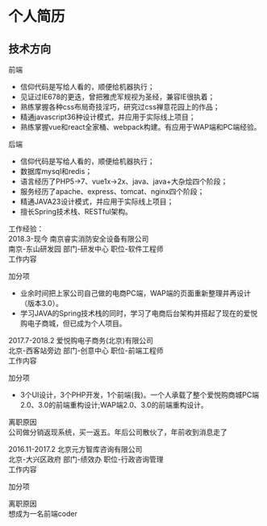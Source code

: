 # 个人简历

## 技术方向

前端

* 信仰代码是写给人看的，顺便给机器执行；
* 见证过IE678的更迭，曾把雅虎军规视为圣经，兼容IE很执着；
* 熟练掌握各种css布局奇技淫巧，研究过css禅意花园上的作品；
* 精通javascript36种设计模式，并应用于实际线上项目；
* 熟练掌握vue和react全家桶、webpack构建。有应用于WAP端和PC端经验。

后端

* 信仰代码是写给人看的，顺便给机器执行；
* 数据库mysql和redis；
* 语言经历了PHP5->7、vue1x->2x、java、java+大杂烩四个阶段；
* 服务经历了apache、express、tomcat、nginx四个阶段；
* 精通JAVA23设计模式，并应用于实际线上项目；
* 擅长Spring技术栈、RESTful架构。

工作经验：  
2018.3-现今 南京睿实消防安全设备有限公司  
南京-东山研发园 部门-研发中心 职位-软件工程师  
工作内容

加分项

* 业余时间把上家公司自己做的电商PC端，WAP端的页面重新整理并再设计（版本3.0）。  
* 学习JAVA的Spring技术栈的同时，学习了电商后台架构并搭起了现在的爱悦购电子商城，但已成为个人项目。  

2017.7-2018.2 爱悦购电子商务(北京)有限公司  
北京-西客站旁边 部门-创意中心 职位-前端工程师  
工作内容

加分项

* 3个UI设计，3个PHP开发，1个前端(我)。一个人承载了整个爱悦购商城PC端2.0、3.0的前端重构设计;WAP端2.0、3.0的前端重构设计。

离职原因  
公司做分销返现系统，买一返五。年后公司散伙了，年前收到消息走了

2016.11-2017.2 北京元方智库咨询有限公司  
北京-大兴区政府 部门-绩效办 职位-行政咨询管理  
工作内容

加分项  

离职原因  
想成为一名前端coder